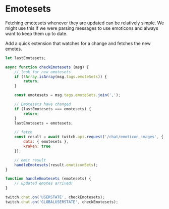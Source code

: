 # Emotesets

Fetching emotesets whenever they are updated can be relatively simple. We might use this if we were parsing messages to use emoticons and always want to keep them up to date.

Add a quick extension that watches for a change and fetches the new emotes.

```javascript
let lastEmotesets;

async function checkEmotesets (msg) {
    // look for new emotesets
    if (!Array.isArray(msg.tags.emoteSets)) {
        return;
    }

    const emotesets = msg.tags.emoteSets.join(',');

    // Emotesets have changed
    if (lastEmotesets === emotesets) {
        return;
    }
    lastEmotesets = emotesets;

    // fetch
    const result = await twitch.api.request('/chat/emoticon_images', {
        data: { emotesets },
        kraken: true
    });

    // emit result
    handleEmotesets(result.emoticonSets);
}

function handleEmotesets (emotesets) {
    // updated emotes arrived!
}

twitch.chat.on('USERSTATE', checkEmotesets);
twitch.chat.on('GLOBALUSERSTATE', checkEmotesets);
